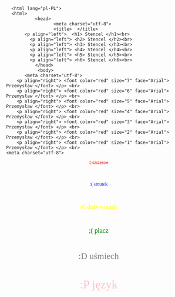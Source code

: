 <!DOCTYPE html>
      <html lang="pl-PL">
      <html>
               <head>
                      <meta charset="utf-8">
                      <title>  </title>
           <p align="left">  <h1> Stencel </h1><br>
             <p align="left"> <h2> Stencel </h2><br>
             <p align="left"> <h3> Stencel </h3><br>
             <p align="left"> <h4> Stencel </h4><br>
             <p align="left"> <h5> Stencel </h5><br>
             <p align="left"> <h6> Stencel </h6><br>
               </head>
                <body>
           <meta charset="utf-8">
        <p align="right"> <font color="red" size="7" face="Arial"> Przemysław </font> </p> <br>
        <p align="right"> <font color="red" size="6" face="Arial"> Przemysław </font> </p> <br>
        <p align="right"> <font color="red" size="5" face="Arial"> Przemysław </font> </p> <br>
        <p align="right"> <font color="red" size="4" face="Arial"> Przemysław </font> </p> <br>
        <p align="right"> <font color="red" size="3" face="Arial"> Przemysław </font> </p> <br>
        <p align="right"> <font color="red" size="2" face="Arial"> Przemysław </font> </p> <br>
        <p align="right"> <font color="red" size="1" face="Arial"> Przemysław </font> </p> <br>
    <meta charset="utf-8">
<p align="middle"> <font color="red" size="1" face="Arial"> :) szczęście </font> </p> <br>
<p align="middle"> <font color="blue" size="2" face="Times New Roman"> :( smutek </font> </p> <br>
<p align="middle"> <font color="yellow" size="3" face="Counter New"> :C duży smutek </font> </p> <br>
<p align="middle"> <font color="green" size="4" face="Verdana"> ;( płacz </font> </p> <br>
<p align="middle"> <font color="gray" size="5" face="Modern"> :D uśmiech </font> </p> <br>
<p align="middle"> <font color="pink" size="6" face="Lucida Sans"> :P język </font> </p> <br>
      </body>
       </html>
